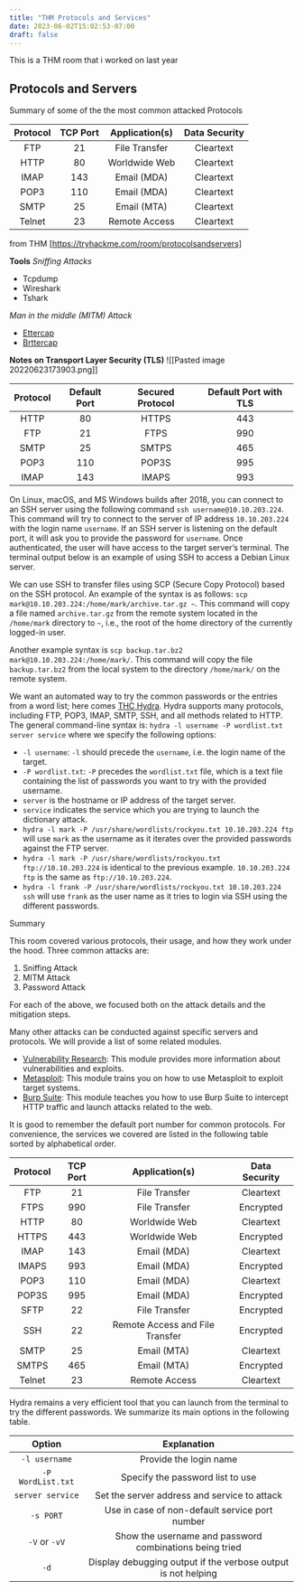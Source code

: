 ```yaml
---
title: "THM Protocols and Services"
date: 2023-06-02T15:02:53-07:00
draft: false
---
```


This is a THM room that i worked on last year

**Protocols and Servers**
---
Summary of some of the the most common attacked Protocols 

| Protocol | TCP Port | Application(s) | Data Security |
|:--------:|:--------:|:--------------:|:-------------:|
| FTP | 21 | File Transfer | Cleartext |
| HTTP | 80 | Worldwide Web | Cleartext |
| IMAP | 143 | Email (MDA) | Cleartext |
| POP3 | 110 | Email (MDA) | Cleartext |
| SMTP | 25 | Email (MTA) | Cleartext |
| Telnet | 23 | Remote Access | Cleartext |
 
 from THM [https://tryhackme.com/room/protocolsandservers]

**Tools** 
*Sniffing Attacks* 
 - Tcpdump
 - Wireshark
 - Tshark

*Man in the middle (MITM) Attack*
- [Ettercap](https://www.ettercap-project.org/)
- [Brttercap](https://www.bettercap.org/)

**Notes on Transport Layer Security (TLS)** 
![[Pasted image 20220623173903.png]]

| Protocol | Default Port | Secured Protocol | Default Port with TLS |
|:--------:|:------------:|:----------------:|:---------------------:|
| HTTP | 80 | HTTPS | 443 |
| FTP | 21 | FTPS | 990 | 
| SMTP | 25 | SMTPS | 465 |
| POP3 | 110 | POP3S | 995 |
| IMAP | 143 | IMAPS | 993 |

On Linux, macOS, and MS Windows builds after 2018, you can connect to an SSH server using the following command `ssh username@10.10.203.224`. This command will try to connect to the server of IP address `10.10.203.224` with the login name `username`. If an SSH server is listening on the default port, it will ask you to provide the password for `username`. Once authenticated, the user will have access to the target server’s terminal. The terminal output below is an example of using SSH to access a Debian Linux server.


We can use SSH to transfer files using SCP (Secure Copy Protocol) based on the SSH protocol. An example of the syntax is as follows: `scp mark@10.10.203.224:/home/mark/archive.tar.gz ~`. This command will copy a file named `archive.tar.gz` from the remote system located in the `/home/mark` directory to `~`, i.e., the root of the home directory of the currently logged-in user.

Another example syntax is `scp backup.tar.bz2 mark@10.10.203.224:/home/mark/`. This command will copy the file `backup.tar.bz2` from the local system to the directory `/home/mark/` on the remote system.

We want an automated way to try the common passwords or the entries from a word list; here comes [THC Hydra](https://github.com/vanhauser-thc/thc-hydra). Hydra supports many protocols, including FTP, POP3, IMAP, SMTP, SSH, and all methods related to HTTP. The general command-line syntax is: `hydra -l username -P wordlist.txt server service` where we specify the following options:

-   `-l username`: `-l` should precede the `username`, i.e. the login name of the target.
-   `-P wordlist.txt`: `-P` precedes the `wordlist.txt` file, which is a text file containing the list of passwords you want to try with the provided username.
-   `server` is the hostname or IP address of the target server.
-   `service` indicates the service which you are trying to launch the dictionary attack.
-   `hydra -l mark -P /usr/share/wordlists/rockyou.txt 10.10.203.224 ftp` will use `mark` as the username as it iterates over the provided passwords against the FTP server.
-   `hydra -l mark -P /usr/share/wordlists/rockyou.txt ftp://10.10.203.224` is identical to the previous example. `10.10.203.224 ftp` is the same as `ftp://10.10.203.224`.
-   `hydra -l frank -P /usr/share/wordlists/rockyou.txt 10.10.203.224 ssh` will use `frank` as the user name as it tries to login via SSH using the different passwords.

Summary

This room covered various protocols, their usage, and how they work under the hood. Three common attacks are:

1.  Sniffing Attack
2.  MITM Attack
3.  Password Attack

For each of the above, we focused both on the attack details and the mitigation steps.

Many other attacks can be conducted against specific servers and protocols. We will provide a list of some related modules.

-   [Vulnerability Research](https://tryhackme.com/module/vulnerability-research): This module provides more information about vulnerabilities and exploits.
-   [Metasploit](https://tryhackme.com/module/metasploit): This module trains you on how to use Metasploit to exploit target systems.
-   [Burp Suite](https://tryhackme.com/module/learn-burp-suite): This module teaches you how to use Burp Suite to intercept HTTP traffic and launch attacks related to the web.

It is good to remember the default port number for common protocols. For convenience, the services we covered are listed in the following table sorted by alphabetical order.

| Protocol | TCP Port | Application(s) | Data Security |
|:--------:|:--------:|:--------------:|:-------------:|
| FTP | 21 | File Transfer | Cleartext |
| FTPS | 990 | File Transfer | Encrypted |
| HTTP | 80 | Worldwide Web | Cleartext | 
| HTTPS | 443 | Worldwide Web | Encrypted |
| IMAP | 143 | Email (MDA) | Cleartext |
| IMAPS | 993 | Email (MDA) | Encrypted |
| POP3 | 110 | Email (MDA) | Cleartext |
| POP3S | 995 | Email (MDA) | Encrypted |
| SFTP | 22 | File Transfer | Encrypted |
| SSH | 22 | Remote Access and File Transfer | Encrypted |
| SMTP | 25 | Email (MTA) | Cleartext | 
| SMTPS  | 465 | Email (MTA) | Encrypted |
| Telnet | 23 | Remote Access | Cleartext |

Hydra remains a very efficient tool that you can launch from the terminal to try the different passwords. We summarize its main options in the following table.

| Option | Explanation |
|:------:|:-----------:|
| `-l username` | Provide the login name |
| `-P WordList.txt` | Specify the password list to use |
| `server service` | Set the server address and service to attack |
| `-s PORT` | Use in case of non-default service port number |
| `-V` or `-vV` | Show the username and password combinations being tried |
| `-d` | Display debugging output if the verbose output is not helping | 

